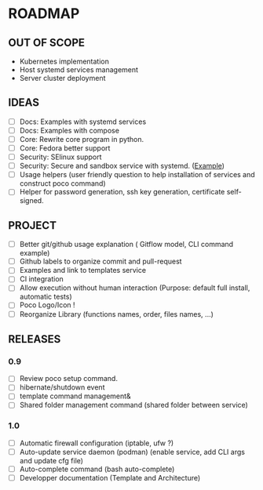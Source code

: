 # ROADMAP

## OUT OF SCOPE

- Kubernetes implementation
- Host systemd services management
- Server cluster deployment

## IDEAS

- [ ] Docs: Examples with systemd services
- [ ] Docs: Examples with compose
- [ ] Core: Rewrite core program in python.
- [ ] Core: Fedora better support
- [ ] Security: SElinux support
- [ ] Security: Secure and sandbox service with systemd. ([Example](https://jellyfin.org/docs/general/administration/installing.html))
- [ ] Usage helpers (user friendly question to help installation of services and construct poco command)
- [ ] Helper for password generation, ssh key generation, certificate self-signed.

## PROJECT

- [ ] Better git/github usage explanation ( Gitflow model, CLI command example)
- [ ] Github labels to organize commit and pull-request
- [ ] Examples and link to templates service
- [ ] CI integration
- [ ] Allow execution without human interaction (Purpose: default full install, automatic tests)
- [ ] Poco Logo/Icon !
- [ ] Reorganize Library (functions names, order, files names, ...)

## RELEASES

### 0.9

- [ ] Review poco setup command.
- [ ] hibernate/shutdown event
- [ ] template command management&
- [ ] Shared folder management command (shared folder between service)

### 1.0

- [ ] Automatic firewall configuration (iptable, ufw ?)
- [ ] Auto-update service daemon (podman) (enable service, add CLI args and update cfg file)
- [ ] Auto-complete command (bash auto-complete)
- [ ] Developper documentation (Template and Architecture)
